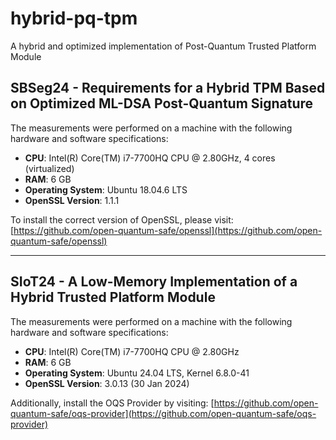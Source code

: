 # hybrid-pq-tpm
A hybrid and optimized implementation of Post-Quantum Trusted Platform Module

## SBSeg24 - Requirements for a Hybrid TPM Based on Optimized ML-DSA Post-Quantum Signature

The measurements were performed on a machine with the following hardware and software specifications:
- **CPU**: Intel(R) Core(TM) i7-7700HQ CPU @ 2.80GHz, 4 cores (virtualized)
- **RAM**: 6 GB
- **Operating System**: Ubuntu 18.04.6 LTS
- **OpenSSL Version**: 1.1.1

To install the correct version of OpenSSL, please visit: [https://github.com/open-quantum-safe/openssl](https://github.com/open-quantum-safe/openssl)

---

## SIoT24 - A Low-Memory Implementation of a Hybrid Trusted Platform Module

The measurements were performed on a machine with the following hardware and software specifications:
- **CPU**: Intel(R) Core(TM) i7-7700HQ CPU @ 2.80GHz
- **RAM**: 6 GB
- **Operating System**: Ubuntu 24.04 LTS, Kernel 6.8.0-41
- **OpenSSL Version**: 3.0.13 (30 Jan 2024)

Additionally, install the OQS Provider by visiting: [https://github.com/open-quantum-safe/oqs-provider](https://github.com/open-quantum-safe/oqs-provider)
